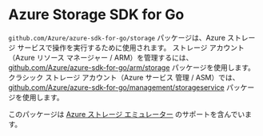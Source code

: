 # Azure Storage SDK for Go

`github.com/Azure/azure-sdk-for-go/storage` パッケージは、Azure ストレージ サービスで操作を実行するために使用されます。
ストレージ アカウント（Azure リソース マネージャー / ARM）を管理するには、[github.com/Azure/azure-sdk-for-go/arm/storage](../arm/storage) パッケージを使用します。
クラシック ストレージ アカウント（Azure サービス 管理 / ASM）では、[github.com/Azure/azure-sdk-for-go/management/storageservice](../management/storageservice) パッケージを使用します。

このパッケージは [Azure ストレージ エミュレーター](https://azure.microsoft.com/documentation/articles/storage-use-emulator/) のサポートを含んでいます。
